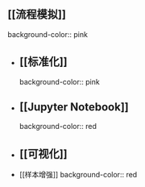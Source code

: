 ## [[流程模拟]]
background-color:: pink
- ## [[标准化]]
  background-color:: pink
- ## [[Jupyter Notebook]]
  background-color:: red
- ## [[可视化]]
- [[样本增强]]
  background-color:: red